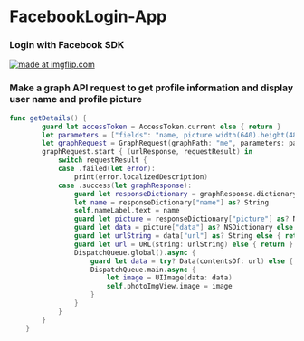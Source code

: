 # FacebookLogin-App
### Login with Facebook SDK
<a href="https://imgflip.com/gif/2jpa2y"><img src="https://i.imgflip.com/2jpa2y.gif" title="made at imgflip.com"/></a>

### Make a graph API request to get profile information and display user name and profile picture

```Swift
func getDetails() {
        guard let accessToken = AccessToken.current else { return }
        let parameters = ["fields": "name, picture.width(640).height(480)"]
        let graphRequest = GraphRequest(graphPath: "me", parameters: parameters, accessToken: accessToken)
        graphRequest.start { (urlResponse, requestResult) in
            switch requestResult {
            case .failed(let error):
                print(error.localizedDescription)
            case .success(let graphResponse):
                guard let responseDictionary = graphResponse.dictionaryValue else { return }
                let name = responseDictionary["name"] as? String
                self.nameLabel.text = name
                guard let picture = responseDictionary["picture"] as? NSDictionary else { return }
                guard let data = picture["data"] as? NSDictionary else { return }
                guard let urlString = data["url"] as? String else { return }
                guard let url = URL(string: urlString) else { return }
                DispatchQueue.global().async {
                    guard let data = try? Data(contentsOf: url) else { return }
                    DispatchQueue.main.async {
                        let image = UIImage(data: data)
                        self.photoImgView.image = image
                    }
                }
            }
        }
    }
    
